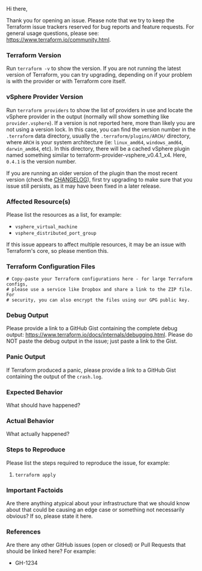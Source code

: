 Hi there,

Thank you for opening an issue. Please note that we try to keep the Terraform
issue trackers reserved for bug reports and feature requests. For general usage
questions, please see: https://www.terraform.io/community.html.

### Terraform Version

Run `terraform -v` to show the version. If you are not running the latest
version of Terraform, you can try upgrading, depending on if your problem is
with the provider or with Terraform core itself.

### vSphere Provider Version

Run `terraform providers` to show the list of providers in use and locate the
vSphere provider in the output (normally will show something like
`provider.vsphere`). If a version is not reported here, more than likely you are
not using a version lock. In this case, you can find the version number in the
`.terraform` data directory, usually the `.terraform/plugins/ARCH/` directory,
where `ARCH` is your system architecture (ie: `linux_amd64`, `windows_amd64`,
`darwin_amd64`, etc). In this directory, there will be a cached vSphere plugin
named something similar to terraform-provider-vsphere_v0.4.1_x4. Here, `0.4.1`
is the version number.

If you are running an older version of the plugin than the most recent version
(check the
[CHANGELOG](https://github.com/terraform-providers/terraform-provider-vsphere/blob/master/CHANGELOG.md)),
first try upgrading to make sure that you issue still persists, as it may have
been fixed in a later release.

### Affected Resource(s)

Please list the resources as a list, for example:
- `vsphere_virtual_machine`
- `vsphere_distributed_port_group`

If this issue appears to affect multiple resources, it may be an issue with
Terraform's core, so please mention this.

### Terraform Configuration Files

```hcl
# Copy-paste your Terraform configurations here - for large Terraform configs,
# please use a service like Dropbox and share a link to the ZIP file. For
# security, you can also encrypt the files using our GPG public key.
```

### Debug Output

Please provide a link to a GitHub Gist containing the complete debug output:
https://www.terraform.io/docs/internals/debugging.html. Please do NOT paste the
debug output in the issue; just paste a link to the Gist.

### Panic Output

If Terraform produced a panic, please provide a link to a GitHub Gist containing
the output of the `crash.log`.

### Expected Behavior

What should have happened?

### Actual Behavior

What actually happened?

### Steps to Reproduce

Please list the steps required to reproduce the issue, for example:
1. `terraform apply`

### Important Factoids

Are there anything atypical about your infrastructure that we should know about
that could be causing an edge case or something not necessarily obvious? If so,
please state it here.

### References

Are there any other GitHub issues (open or closed) or Pull Requests that should
be linked here? For example:
- GH-1234